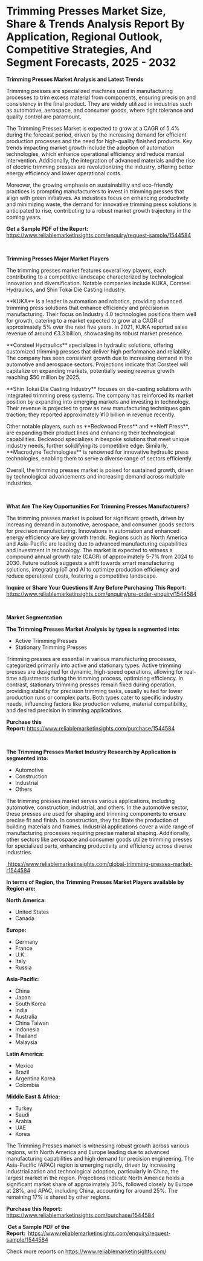 <p><h1>Trimming Presses Market Size, Share & Trends Analysis Report By Application, Regional Outlook, Competitive Strategies, And Segment Forecasts, 2025 - 2032</h1></p><p><strong>Trimming Presses Market Analysis and Latest Trends</strong></p>
<p><p>Trimming presses are specialized machines used in manufacturing processes to trim excess material from components, ensuring precision and consistency in the final product. They are widely utilized in industries such as automotive, aerospace, and consumer goods, where tight tolerance and quality control are paramount. </p><p>The Trimming Presses Market is expected to grow at a CAGR of 5.4% during the forecast period, driven by the increasing demand for efficient production processes and the need for high-quality finished products. Key trends impacting market growth include the adoption of automation technologies, which enhance operational efficiency and reduce manual intervention. Additionally, the integration of advanced materials and the rise of electric trimming presses are revolutionizing the industry, offering better energy efficiency and lower operational costs.</p><p>Moreover, the growing emphasis on sustainability and eco-friendly practices is prompting manufacturers to invest in trimming presses that align with green initiatives. As industries focus on enhancing productivity and minimizing waste, the demand for innovative trimming press solutions is anticipated to rise, contributing to a robust market growth trajectory in the coming years.</p></p>
<p><strong>Get a Sample PDF of the Report:&nbsp;</strong> <a href="https://www.reliablemarketinsights.com/enquiry/request-sample/1544584?utm_campaign=2111&utm_medium=2&utm_source=Github&utm_content=ia&utm_term=08042025&utm_id=trimming-presses">https://www.reliablemarketinsights.com/enquiry/request-sample/1544584</a></p>
<p>&nbsp;</p>
<p><strong>Trimming Presses Major Market Players</strong></p>
<p><p>The trimming presses market features several key players, each contributing to a competitive landscape characterized by technological innovation and diversification. Notable companies include KUKA, Corsteel Hydraulics, and Shin Tokai Die Casting Industry.</p><p>**KUKA** is a leader in automation and robotics, providing advanced trimming press solutions that enhance efficiency and precision in manufacturing. Their focus on Industry 4.0 technologies positions them well for growth, catering to a market expected to grow at a CAGR of approximately 5% over the next five years. In 2021, KUKA reported sales revenue of around €3.3 billion, showcasing its robust market presence.</p><p>**Corsteel Hydraulics** specializes in hydraulic solutions, offering customized trimming presses that deliver high performance and reliability. The company has seen consistent growth due to increasing demand in the automotive and aerospace sectors. Projections indicate that Corsteel will capitalize on expanding markets, potentially seeing revenue growth reaching $50 million by 2025.</p><p>**Shin Tokai Die Casting Industry** focuses on die-casting solutions with integrated trimming press systems. The company has reinforced its market position by expanding into emerging markets and investing in technology. Their revenue is projected to grow as new manufacturing techniques gain traction; they reported approximately ¥10 billion in revenue recently.</p><p>Other notable players, such as **Beckwood Press** and **Neff Press**, are expanding their product lines and enhancing their technological capabilities. Beckwood specializes in bespoke solutions that meet unique industry needs, further solidifying its competitive edge. Similarly, **Macrodyne Technologies** is renowned for innovative hydraulic press technologies, enabling them to serve a diverse range of sectors efficiently.</p><p>Overall, the trimming presses market is poised for sustained growth, driven by technological advancements and increasing demand across multiple industries.</p></p>
<p>&nbsp;</p>
<p><strong>What Are The Key Opportunities For Trimming Presses Manufacturers?</strong></p>
<p><p>The trimming presses market is poised for significant growth, driven by increasing demand in automotive, aerospace, and consumer goods sectors for precision manufacturing. Innovations in automation and enhanced energy efficiency are key growth trends. Regions such as North America and Asia-Pacific are leading due to advanced manufacturing capabilities and investment in technology. The market is expected to witness a compound annual growth rate (CAGR) of approximately 5-7% from 2024 to 2030. Future outlook suggests a shift towards smart manufacturing solutions, integrating IoT and AI to optimize production efficiency and reduce operational costs, fostering a competitive landscape.</p></p>
<p><strong>Inquire or Share Your Questions If Any Before Purchasing This Report:</strong> <a href="https://www.reliablemarketinsights.com/enquiry/pre-order-enquiry/1544584?utm_campaign=2111&utm_medium=2&utm_source=Github&utm_content=ia&utm_term=08042025&utm_id=trimming-presses">https://www.reliablemarketinsights.com/enquiry/pre-order-enquiry/1544584</a></p>
<p>&nbsp;</p>
<p><strong>Market Segmentation</strong></p>
<p><strong>The Trimming Presses Market Analysis by types is segmented into:</strong></p>
<p><ul><li>Active Trimming Presses</li><li>Stationary Trimming Presses</li></ul></p>
<p><p>Trimming presses are essential in various manufacturing processes, categorized primarily into active and stationary types. Active trimming presses are designed for dynamic, high-speed operations, allowing for real-time adjustments during the trimming process, optimizing efficiency. In contrast, stationary trimming presses remain fixed during operation, providing stability for precision trimming tasks, usually suited for lower production runs or complex parts. Both types cater to specific industry needs, influencing factors like production volume, material compatibility, and desired precision in trimming applications.</p></p>
<p><strong>Purchase this Report:&nbsp;</strong><a href="https://www.reliablemarketinsights.com/purchase/1544584?utm_campaign=2111&utm_medium=2&utm_source=Github&utm_content=ia&utm_term=08042025&utm_id=trimming-presses">https://www.reliablemarketinsights.com/purchase/1544584</a></p>
<p>&nbsp;</p>
<p><strong>The Trimming Presses Market Industry Research by Application is segmented into:</strong></p>
<p><ul><li>Automotive</li><li>Construction</li><li>Industrial</li><li>Others</li></ul></p>
<p><p>The trimming presses market serves various applications, including automotive, construction, industrial, and others. In the automotive sector, these presses are used for shaping and trimming components to ensure precise fit and finish. In construction, they facilitate the production of building materials and frames. Industrial applications cover a wide range of manufacturing processes requiring precise material shaping. Additionally, other sectors like aerospace and consumer goods utilize trimming presses for specialized parts, enhancing productivity and efficiency across diverse industries.</p></p>
<p><a href="https://www.reliablemarketinsights.com/global-trimming-presses-market-r1544584?utm_campaign=2111&utm_medium=2&utm_source=Github&utm_content=ia&utm_term=08042025&utm_id=trimming-presses">&nbsp;https://www.reliablemarketinsights.com/global-trimming-presses-market-r1544584</a></p>
<p><strong>In terms of Region, the Trimming Presses Market Players available by Region are:</strong></p>
<p>
    <p> <strong> North America: </strong>
        <ul>
            <li>United States</li>
            <li>Canada</li>
        </ul>
        </p> 
    <p> <strong> Europe: </strong>
        <ul>
            <li>Germany</li>
            <li>France</li>
            <li>U.K.</li>
            <li>Italy</li>
            <li>Russia</li>
        </ul>
        </p> 
    <p> <strong> Asia-Pacific: </strong>
        <ul>
            <li>China</li>
            <li>Japan</li>
            <li>South Korea</li>
            <li>India</li>
            <li>Australia</li>
            <li>China Taiwan</li>
            <li>Indonesia</li>
            <li>Thailand</li>
            <li>Malaysia</li>
        </ul>
        </p> 
    <p> <strong> Latin America: </strong>
        <ul>
            <li>Mexico</li>
            <li>Brazil</li>
            <li>Argentina Korea</li>
            <li>Colombia</li>
        </ul>
        </p> 
    <p> <strong> Middle East & Africa: </strong>
        <ul>
            <li>Turkey</li>
            <li>Saudi</li>
            <li>Arabia</li>
            <li>UAE</li>
            <li>Korea</li>
        </ul>
    </p>
    </p>
<p><p>The Trimming Presses market is witnessing robust growth across various regions, with North America and Europe leading due to advanced manufacturing capabilities and high demand for precision engineering. The Asia-Pacific (APAC) region is emerging rapidly, driven by increasing industrialization and technological adoption, particularly in China, the largest market in the region. Projections indicate North America holds a significant market share of approximately 30%, followed closely by Europe at 28%, and APAC, including China, accounting for around 25%. The remaining 17% is shared by other regions.</p></p>
<p><strong>Purchase this Report: </strong><a href="https://www.reliablemarketinsights.com/purchase/1544584?utm_campaign=2111&utm_medium=2&utm_source=Github&utm_content=ia&utm_term=08042025&utm_id=trimming-presses">https://www.reliablemarketinsights.com/purchase/1544584</a></p>
<p>&nbsp;<strong>Get a Sample PDF of the Report:&nbsp;&nbsp;</strong><a href="https://www.reliablemarketinsights.com/enquiry/request-sample/1544584?utm_campaign=2111&utm_medium=2&utm_source=Github&utm_content=ia&utm_term=08042025&utm_id=trimming-presses">https://www.reliablemarketinsights.com/enquiry/request-sample/1544584</a></p>
<p><strong></strong></p>
<p>Check more reports on <a href="https://www.reliablemarketinsights.com/?utm_campaign=2111&utm_medium=2&utm_source=Github&utm_content=ia&utm_term=08042025&utm_id=trimming-presses">https://www.reliablemarketinsights.com/</a></p>